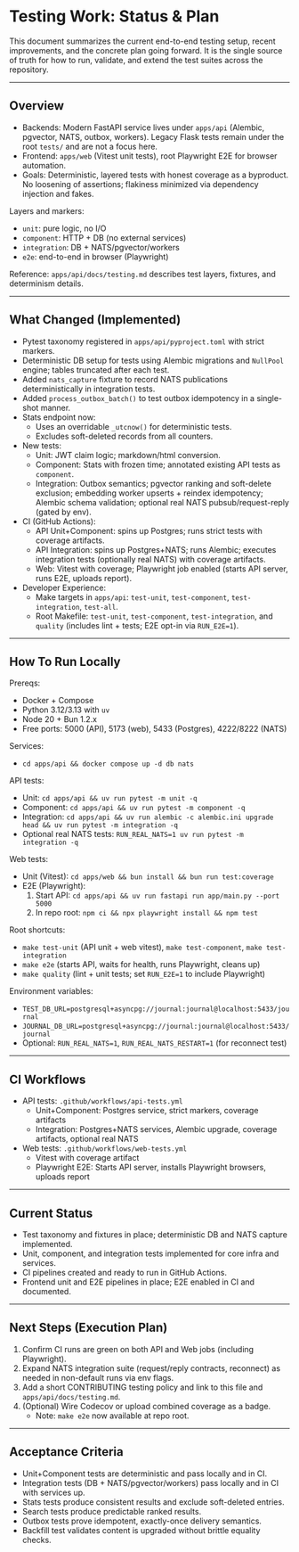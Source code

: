 # Testing Work: Status & Plan

This document summarizes the current end-to-end testing setup, recent improvements, and the concrete plan going forward. It is the single source of truth for how to run, validate, and extend the test suites across the repository.

---

## Overview

- Backends: Modern FastAPI service lives under `apps/api` (Alembic, pgvector, NATS, outbox, workers). Legacy Flask tests remain under the root `tests/` and are not a focus here.
- Frontend: `apps/web` (Vitest unit tests), root Playwright E2E for browser automation.
- Goals: Deterministic, layered tests with honest coverage as a byproduct. No loosening of assertions; flakiness minimized via dependency injection and fakes.

Layers and markers:
- `unit`: pure logic, no I/O
- `component`: HTTP + DB (no external services)
- `integration`: DB + NATS/pgvector/workers
- `e2e`: end-to-end in browser (Playwright)

Reference: `apps/api/docs/testing.md` describes test layers, fixtures, and determinism details.

---

## What Changed (Implemented)

- Pytest taxonomy registered in `apps/api/pyproject.toml` with strict markers.
- Deterministic DB setup for tests using Alembic migrations and `NullPool` engine; tables truncated after each test.
- Added `nats_capture` fixture to record NATS publications deterministically in integration tests.
- Added `process_outbox_batch()` to test outbox idempotency in a single-shot manner.
- Stats endpoint now:
  - Uses an overridable `_utcnow()` for deterministic tests.
  - Excludes soft-deleted records from all counters.
- New tests:
  - Unit: JWT claim logic; markdown/html conversion.
  - Component: Stats with frozen time; annotated existing API tests as `component`.
  - Integration: Outbox semantics; pgvector ranking and soft-delete exclusion; embedding worker upserts + reindex idempotency; Alembic schema validation; optional real NATS pubsub/request-reply (gated by env).
- CI (GitHub Actions):
  - API Unit+Component: spins up Postgres; runs strict tests with coverage artifacts.
  - API Integration: spins up Postgres+NATS; runs Alembic; executes integration tests (optionally real NATS) with coverage artifacts.
  - Web: Vitest with coverage; Playwright job enabled (starts API server, runs E2E, uploads report).
- Developer Experience:
  - Make targets in `apps/api`: `test-unit`, `test-component`, `test-integration`, `test-all`.
  - Root Makefile: `test-unit`, `test-component`, `test-integration`, and `quality` (includes lint + tests; E2E opt-in via `RUN_E2E=1`).

---

## How To Run Locally

Prereqs:
- Docker + Compose
- Python 3.12/3.13 with `uv`
- Node 20 + Bun 1.2.x
- Free ports: 5000 (API), 5173 (web), 5433 (Postgres), 4222/8222 (NATS)

Services:
- `cd apps/api && docker compose up -d db nats`

API tests:
- Unit: `cd apps/api && uv run pytest -m unit -q`
- Component: `cd apps/api && uv run pytest -m component -q`
- Integration: `cd apps/api && uv run alembic -c alembic.ini upgrade head && uv run pytest -m integration -q`
- Optional real NATS tests: `RUN_REAL_NATS=1 uv run pytest -m integration -q`

Web tests:
- Unit (Vitest): `cd apps/web && bun install && bun run test:coverage`
- E2E (Playwright):
  1) Start API: `cd apps/api && uv run fastapi run app/main.py --port 5000`
  2) In repo root: `npm ci && npx playwright install && npm test`

Root shortcuts:
- `make test-unit` (API unit + web vitest), `make test-component`, `make test-integration`
- `make e2e` (starts API, waits for health, runs Playwright, cleans up)
- `make quality` (lint + unit tests; set `RUN_E2E=1` to include Playwright)

Environment variables:
- `TEST_DB_URL=postgresql+asyncpg://journal:journal@localhost:5433/journal`
- `JOURNAL_DB_URL=postgresql+asyncpg://journal:journal@localhost:5433/journal`
- Optional: `RUN_REAL_NATS=1`, `RUN_REAL_NATS_RESTART=1` (for reconnect test)

---

## CI Workflows

- API tests: `.github/workflows/api-tests.yml`
  - Unit+Component: Postgres service, strict markers, coverage artifacts
  - Integration: Postgres+NATS services, Alembic upgrade, coverage artifacts, optional real NATS
- Web tests: `.github/workflows/web-tests.yml`
  - Vitest with coverage artifact
  - Playwright E2E: Starts API server, installs Playwright browsers, uploads report

---

## Current Status

- Test taxonomy and fixtures in place; deterministic DB and NATS capture implemented.
- Unit, component, and integration tests implemented for core infra and services.
- CI pipelines created and ready to run in GitHub Actions.
- Frontend unit and E2E pipelines in place; E2E enabled in CI and documented.

---

## Next Steps (Execution Plan)

1) Confirm CI runs are green on both API and Web jobs (including Playwright).
2) Expand NATS integration suite (request/reply contracts, reconnect) as needed in non-default runs via env flags.
3) Add a short CONTRIBUTING testing policy and link to this file and `apps/api/docs/testing.md`.
4) (Optional) Wire Codecov or upload combined coverage as a badge.
   - Note: `make e2e` now available at repo root.

---

## Acceptance Criteria

- Unit+Component tests are deterministic and pass locally and in CI.
- Integration tests (DB + NATS/pgvector/workers) pass locally and in CI with services up.
- Stats tests produce consistent results and exclude soft-deleted entries.
- Search tests produce predictable ranked results.
- Outbox tests prove idempotent, exactly-once delivery semantics.
- Backfill test validates content is upgraded without brittle equality checks.
